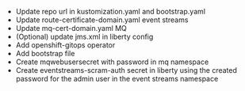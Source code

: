 * Update repo url in kustomization.yaml and bootstrap.yaml
* Update route-certificate-domain.yaml event streams
* Update mq-cert-domain.yaml MQ
* (Optional) update jms.xml in liberty config
* Add openshift-gitops operator
* Add bootstrap file
* Create mqwebusersecret with password in mq namespace
* Create eventstreams-scram-auth secret in liberty using the created password for the admin user in the event streams namespace
